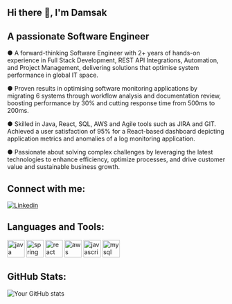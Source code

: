 ## Hi there 👋, I'm Damsak

## A passionate Software Engineer

● A forward-thinking Software Engineer with 2+ years of hands-on experience in Full Stack Development, REST API Integrations, Automation, and Project Management, delivering solutions that optimise system performance in global IT space.

● Proven results in optimising software monitoring applications by migrating 6 systems through workflow analysis and documentation review, boosting performance by 30% and cutting response time from 500ms to 200ms.

● Skilled in Java, React, SQL, AWS and Agile tools such as JIRA and GIT. Achieved a user satisfaction of 95% for a React-based dashboard depicting application metrics and anomalies of a log monitoring application.

● Passionate about solving complex challenges by leveraging the latest technologies to enhance efficiency, optimize processes, and drive customer value and sustainable business growth.

## Connect with me:
[![Linkedin](https://img.shields.io/badge/-LinkedIn-blue?style=flat-square&logo=Linkedin&logoColor=white)](https://www.linkedin.com/in/damsakbandara)

## Languages and Tools:
<p align="left"> 
  <img src="https://cdn.jsdelivr.net/gh/devicons/devicon/icons/java/java-original.svg" alt="java" width="40" height="40"/>
  <img src="https://cdn.jsdelivr.net/gh/devicons/devicon/icons/spring/spring-original.svg" alt="spring" width="40" height="40"/>
  <img src="https://cdn.jsdelivr.net/gh/devicons/devicon/icons/react/react-original.svg" alt="react" width="40" height="40"/>
  <img src="https://cdn.jsdelivr.net/gh/devicons/devicon/icons/amazonwebservices/amazonwebservices-original.svg" alt="aws" width="40" height="40"/>
  <img src="https://cdn.jsdelivr.net/gh/devicons/devicon/icons/javascript/javascript-original.svg" alt="javascript" width="40" height="40"/>
  <img src="https://cdn.jsdelivr.net/gh/devicons/devicon/icons/mysql/mysql-original.svg" alt="mysql" width="40" height="40"/>
</p>

## GitHub Stats:
![Your GitHub stats](https://github-readme-stats.vercel.app/api?username=Damsak&show_icons=true&theme=radical)
